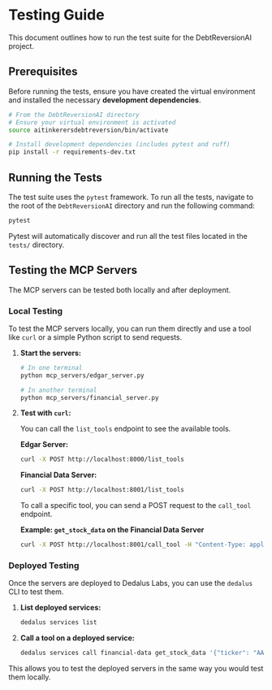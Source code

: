 # Testing Guide

This document outlines how to run the test suite for the DebtReversionAI project.

## Prerequisites

Before running the tests, ensure you have created the virtual environment and installed the necessary **development dependencies**.

```bash
# From the DebtReversionAI directory
# Ensure your virtual environment is activated
source aitinkerersdebtreversion/bin/activate

# Install development dependencies (includes pytest and ruff)
pip install -r requirements-dev.txt
```

## Running the Tests

The test suite uses the `pytest` framework. To run all the tests, navigate to the root of the `DebtReversionAI` directory and run the following command:

```bash
pytest
```

Pytest will automatically discover and run all the test files located in the `tests/` directory.

## Testing the MCP Servers

The MCP servers can be tested both locally and after deployment.

### Local Testing

To test the MCP servers locally, you can run them directly and use a tool like `curl` or a simple Python script to send requests.

1.  **Start the servers:**

    ```bash
    # In one terminal
    python mcp_servers/edgar_server.py

    # In another terminal
    python mcp_servers/financial_server.py
    ```

2.  **Test with `curl`:**

    You can call the `list_tools` endpoint to see the available tools.

    **Edgar Server:**
    ```bash
    curl -X POST http://localhost:8000/list_tools
    ```

    **Financial Data Server:**
    ```bash
    curl -X POST http://localhost:8001/list_tools
    ```

    To call a specific tool, you can send a POST request to the `call_tool` endpoint.

    **Example: `get_stock_data` on the Financial Data Server**
    ```bash
    curl -X POST http://localhost:8001/call_tool -H "Content-Type: application/json" -d '{"name": "get_stock_data", "arguments": {"ticker": "AAPL"}}'
    ```

### Deployed Testing

Once the servers are deployed to Dedalus Labs, you can use the `dedalus` CLI to test them.

1.  **List deployed services:**

    ```bash
    dedalus services list
    ```

2.  **Call a tool on a deployed service:**

    ```bash
    dedalus services call financial-data get_stock_data '{"ticker": "AAPL"}'
    ```

This allows you to test the deployed servers in the same way you would test them locally.
